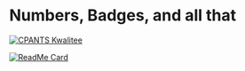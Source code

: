 # Numbers, Badges, and all that

[![CPANTS Kwalitee](https://cpants.cpanauthors.org/author/ZMUGHAL.svg)](https://cpants.cpanauthors.org/author/ZMUGHAL)

[![ReadMe Card](https://github-readme-stats.vercel.app/api?username=zmughal&include_all_commits=true&hide_rank=true&hide_title=true)](https://github.com/anuraghazra/github-readme-stats)
